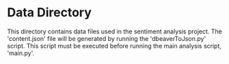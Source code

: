 # Data Directory

This directory contains data files used in the sentiment analysis project. The 'content.json' file will be generated by running the 'dbeaverToJson.py' script. This script must be executed before running the main analysis script, 'main.py'.
